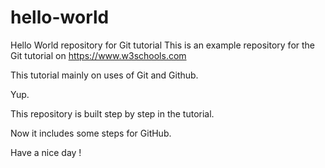 # hello-world

Hello World repository for Git tutorial
This is an example repository for the Git tutorial on https://www.w3schools.com

This tutorial mainly on uses of Git and Github. 

Yup. 


This repository is built step by step in the tutorial.

Now it includes some steps for GitHub.

Have a nice day !
